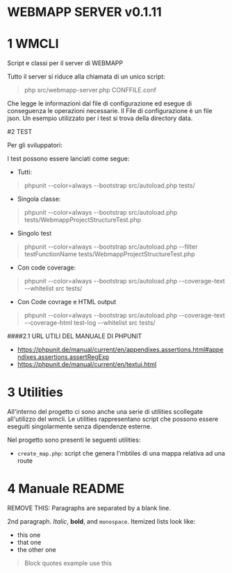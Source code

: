 # WEBMAPP SERVER v0.1.11

# 1 WMCLI

Script e classi per il server di WEBMAPP

Tutto il server si riduce alla chiamata di un unico script:

>php src/webmapp-server.php CONFFILE.conf

Che legge le informazioni dal file di configurazione ed esegue di conseguenza le operazioni necessarie. Il File di configurazione è un file json. Un esempio
utilizzato per i test si trova della directory data.

#2 TEST

Per gli sviluppatori:

I test possono essere lanciati come segue:
 - Tutti:
>phpunit --color=always --bootstrap src/autoload.php tests/
 - Singola classe:
>phpunit --color=always --bootstrap src/autoload.php tests/WebmappProjectStructureTest.php
 - Singolo test
>phpunit --color=always --bootstrap src/autoload.php --filter testFunctionName tests/WebmappProjectStructureTest.php
 - Con code coverage:
>phpunit --color=always --bootstrap src/autoload.php --coverage-text --whitelist src tests/
 - Con Code covrage e HTML output
>phpunit --color=always --bootstrap src/autoload.php --coverage-text --coverage-html test-log --whitelist src tests/

####2.1 URL UTILI DEL MANUALE DI PHPUNIT

- https://phpunit.de/manual/current/en/appendixes.assertions.html#appendixes.assertions.assertRegExp
- https://phpunit.de/manual/current/en/textui.html

# 3 Utilities

All'interno del progetto ci sono anche una serie di utilities scollegate all'utilizzo del wmcli. Le utilities rappresentano script che possono essere eseguiti singolarmente senza dipendenze esterne.

Nel progetto sono presenti le seguenti utilities:

- `create_map.php`: script che genera l'mbtiles di una mappa relativa ad una route

# 4 Manuale README
REMOVE THIS:
Paragraphs are separated by a blank line.

2nd paragraph. _Italic_, **bold**, and `monospace`. Itemized lists look like:

- this one
- that one
- the other one

> Block quotes example
> use this
